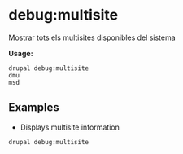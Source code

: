 # debug:multisite
Mostrar tots els multisites disponibles del sistema

**Usage:**
```
drupal debug:multisite
dmu
msd
```

## Examples
* Displays multisite information
```
drupal debug:multisite
```
